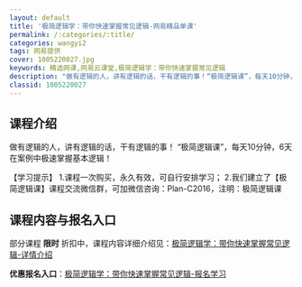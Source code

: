 ```yaml
---
layout: default
title: '极简逻辑学：带你快速掌握常见逻辑-网易精品单课'
permalink: /:categories/:title/
categories: wangyi2
tags: 网易提供
cover: 1005220027.jpg
keywords: 精选网课,网易云课堂,极简逻辑学：带你快速掌握常见逻辑
description: "做有逻辑的人，讲有逻辑的话，干有逻辑的事！“极简逻辑课”，每天10分钟，6天在案例中极速掌握基本逻辑！【学习提示】1.课程一次购买，永久有效，可自行安排学习；2.我们建立了【极简逻辑课】课程"
classid: 1005220027
---
```


## 课程介绍

做有逻辑的人，讲有逻辑的话，干有逻辑的事！
“极简逻辑课”，每天10分钟，6天在案例中极速掌握基本逻辑！      

【学习提示】
1.课程一次购买，永久有效，可自行安排学习；
2.我们建立了【极简逻辑课】课程交流微信群，可加微信咨询：Plan-C2016，注明：极简逻辑课

## 课程内容与报名入口

部分课程 **限时** 折扣中，课程内容详细介绍见：[极简逻辑学：带你快速掌握常见逻辑-详情介绍](https://study.163.com/course/introduction/1005220027.htm?share=1&shareId=1025206652&utm_campaign=share&utm_medium=iphoneShare&utm_source=&utm_u=1025206652)

**优惠报名入口**：[极简逻辑学：带你快速掌握常见逻辑-报名学习](https://study.163.com/course/introduction/1005220027.htm?share=1&shareId=1025206652&utm_campaign=share&utm_medium=iphoneShare&utm_source=&utm_u=1025206652)

